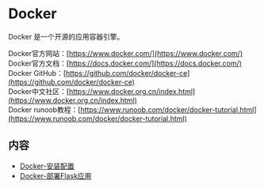 # Docker
Docker 是一个开源的应用容器引擎。

Docker官方网站：[https://www.docker.com/](https://www.docker.com/)        
Docker官方文档：[https://docs.docker.com/](https://docs.docker.com/)      
Docker GitHub：[https://github.com/docker/docker-ce](https://github.com/docker/docker-ce)     
Docker中文社区：[https://www.docker.org.cn/index.html](https://www.docker.org.cn/index.html)     
Docker runoob教程：[https://www.runoob.com/docker/docker-tutorial.html](https://www.runoob.com/docker/docker-tutorial.html)

## 内容
- [Docker-安装配置](https://gitbook.big1000.com/16-%E4%BA%91%E5%B9%B3%E5%8F%B0/02-Docker/01-Docker-%E5%AE%89%E8%A3%85%E9%85%8D%E7%BD%AE.html)
- [Docker-部署Flask应用](https://gitbook.big1000.com/16-%E4%BA%91%E5%B9%B3%E5%8F%B0/02-Docker/10-Docker-%E9%83%A8%E7%BD%B2Flask%E5%BA%94%E7%94%A8.html)
